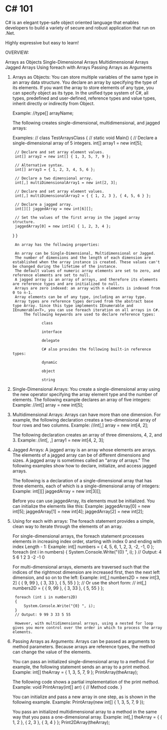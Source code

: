 # C# 101

C# is an elegant type-safe object oriented language that enables developers to build a variety of secure and robust application that run on .Net.

Highly expressive but easy to learn!

OVERVIEW:

Arrays as Objects
Single-Dimensional Arrays
Multidimensional Arrays
Jagged Arrays
Using foreach with Arrays
Passing Arrays as Arguments


1. Arrays as Objects:
    You can store multiple variables of the same type in an array data structure. You declare an array by specifying the type of its elements. If you want the array to store elements of any type, you can specify object as its type. In the unified type system of C#, all types, predefined and user-defined, reference types and value types, inherit directly or indirectly from Object.

    Example: 
    //type[] arrayName;

    The following creates single-dimensional, multidimensional, and jagged arrays:

    Examples: 
        //    class TestArraysClass
        {
        //    static void Main()
            {
        // Declare a single-dimensional array of 5 integers.
        int[] array1 = new int[5];

        // Declare and set array element values.
        int[] array2 = new int[] { 1, 3, 5, 7, 9 };

        // Alternative syntax.
        int[] array3 = { 1, 2, 3, 4, 5, 6 };

        // Declare a two dimensional array.
        int[,] multiDimensionalArray1 = new int[2, 3];

        // Declare and set array element values.
        int[,] multiDimensionalArray2 = { { 1, 2, 3 }, { 4, 5, 6 } };

        // Declare a jagged array.
        int[][] jaggedArray = new int[6][];

        // Set the values of the first array in the jagged array structure.
        jaggedArray[0] = new int[4] { 1, 2, 3, 4 };
    }
}


        An array has the following properties:

        An array can be Single-Dimensional, Multidimensional or Jagged.
        The number of dimensions and the length of each dimension are established when the array instance is created. These values can't be changed during the lifetime of the instance.
        The default values of numeric array elements are set to zero, and reference elements are set to null.
        A jagged array is an array of arrays, and therefore its elements are reference types and are initialized to null.
        Arrays are zero indexed: an array with n elements is indexed from 0 to n-1.
        Array elements can be of any type, including an array type.
        Array types are reference types derived from the abstract base type Array. Since this type implements IEnumerable and IEnumerable<T>, you can use foreach iteration on all arrays in C#.
            The following keywords are used to declare reference types:

                    class

                    interface

                    delegate

                    C# also provides the following built-in reference types:

                    dynamic

                    object

                    string


2. Single-Dimensional Arrays:
    You create a single-dimensional array using the new operator specifying the array element type and the number of elements. The following example declares an array of five integers:
        Example: 
        //int[] array = new int[5];



3. Multidimensional Arrays:
    Arrays can have more than one dimension. For example, the following declaration creates a two-dimensional array of four rows and two columns.
        Example: 
        //int[,] array = new int[4, 2];

    The following declaration creates an array of three dimensions, 4, 2, and 3.
        Example: 
        //int[, ,] array1 = new int[4, 2, 3];


4. Jagged Arrays:
    A jagged array is an array whose elements are arrays. The elements of a jagged array can be of different dimensions and sizes. A jagged array is sometimes called an "array of arrays." The following examples show how to declare, initialize, and access jagged arrays.

    The following is a declaration of a single-dimensional array that has three elements, each of which is a single-dimensional array of integers:
        Example: int[][] jaggedArray = new int[3][];

    Before you can use jaggedArray, its elements must be initialized. You can initialize the elements like this:
        Example:  jaggedArray[0] = new int[5]; jaggedArray[1] = new int[4];  jaggedArray[2] = new int[2];


5. Using for each with arrays:
    The foreach statement provides a simple, clean way to iterate through the elements of an array.

    For single-dimensional arrays, the foreach statement processes elements in increasing index order, starting with index 0 and ending with index Length - 1:
        Example: int[] numbers = { 4, 5, 6, 1, 2, 3, -2, -1, 0 };
                foreach (int i in numbers)
                {
                    System.Console.Write("{0} ", i);
                }
                // Output: 4 5 6 1 2 3 -2 -1 0

    For multi-dimensional arrays, elements are traversed such that the indices of the rightmost dimension are increased first, then the next left dimension, and so on to the left:
        Example: int[,] numbers2D = new int[3, 2] { { 9, 99 }, { 3, 33 }, { 5, 55 } };
        // Or use the short form:
        // int[,] numbers2D = { { 9, 99 }, { 3, 33 }, { 5, 55 } };

        foreach (int i in numbers2D)
        {
            System.Console.Write("{0} ", i);
        }
        // Output: 9 99 3 33 5 55

        However, with multidimensional arrays, using a nested for loop gives you more control over the order in which to process the array elements.


6. Passing Arrays as Arguments:
    Arrays can be passed as arguments to method parameters. Because arrays are reference types, the method can change the value of the elements.


    You can pass an initialized single-dimensional array to a method. For example, the following statement sends an array to a print method.
        Example: int[] theArray = { 1, 3, 5, 7, 9 };
                    PrintArray(theArray);

    The following code shows a partial implementation of the print method.
        Example: void PrintArray(int[] arr)
                {
                    // Method code.
                }

    You can initialize and pass a new array in one step, as is shown in the following example.
        Example: PrintArray(new int[] { 1, 3, 5, 7, 9 });

    You pass an initialized multidimensional array to a method in the same way that you pass a one-dimensional array.
        Example: int[,] theArray = { { 1, 2 }, { 2, 3 }, { 3, 4 } };
Print2DArray(theArray);


